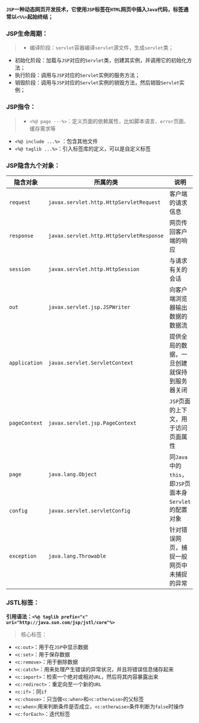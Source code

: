 **`JSP`一种动态网页开发技术，它使用`JSP`标签在`HTML`网页中插入`Java`代码，标签通常以`<%%>`起始终结；**

### JSP生命周期：

>+ 编译阶段：`servlet`容器编译`servlet`源文件，生成`servlet`类；
+ 初始化阶段：加载与`JSP`对应的`Servlet`类，创建其实例，并调用它的初始化方法；
+ 执行阶段：调用与`JSP`对应的`Servlet`实例的服务方法；
+ 销毁阶段：调用与`JSP`对应的`Servlet`实例的销毁方法，然后销毁`Servlet`实例；

### JSP指令：

>+ `<%@ page ···%>`：定义页面的依赖属性，比如脚本语言、`error`页面、缓存需求等
+ `<%@ include ...%>` ：包含其他文件
+ `<%@ taglib ...%>`：引入标签库的定义，可以是自定义标签

### JSP隐含九个对象：

隐含对象|所属的类|说明|
--|--|--|
`request`| `javax.servlet.http.HttpServletRequest`| 客户端的请求信息|
`response`| `javax.servlet.http.HttpServletResponse`| 网页传回客户端的响应|
`session`| `javax.servlet.http.HttpSession` |与请求有关的会话|
`out`| `javax.servlet.jsp.JSPWriter` |向客户端浏览器输出数据的数据流|
`application`| `javax.servlet.ServletContext` |提供全局的数据，一旦创建就保持到服务器关闭|
`pageContext`| `javax.servlet.jsp.PageContext`| `JSP`页面的上下文，用于访问页面属性|
`page`| `java.lang.Object` |同`Java`中的`this`，即`JSP`页面本身|
`config`| `javax.servlet.servletConfig` |`Servlet`的配置对象|
`exception`| `java.lang.Throwable` |针对错误网页，捕捉一般网页中未捕捉的异常|

### JSTL标签：
**引用语法：`<%@ taglib prefix="c" uri="http://java.sun.com/jsp/jstl/core"%>`**

>核心标签：
+ `<c:out>`：用于在`JSP`中显示数据
+ `<c:set>`：用于保存数据
+ `<c:remove>`：用于删除数据
+ `<c:catch>`：用来处理产生错误的异常状况，并且将错误信息储存起来
+ `<c:import>`：检索一个绝对或相对`URL`，然后将其内容暴露出来
+ `<c:redirect>`：重定向至一个新的`URL`
+ `<c:if>`：同`if`
+ `<c:choose>`：只当做`<c:when>`和`<c:otherwise>`的父标签
+ `<c:when>`:用来判断条件是否成立，`<c:otherwise>`条件判断为`false`时操作
+ `<c:forEach>`：迭代标签








